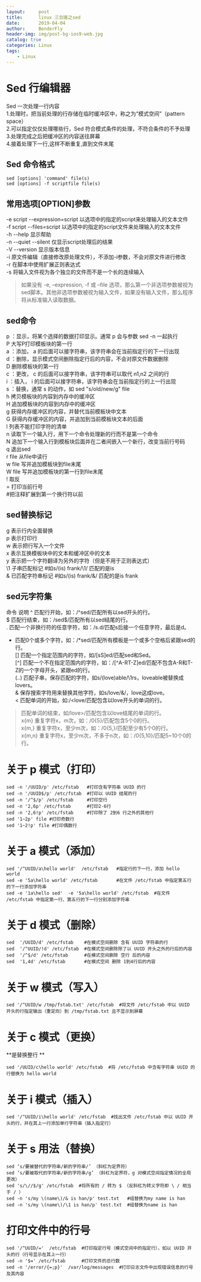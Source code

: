 ```yaml
---
layout:     post
title:      linux 三剑客之sed
date:       2019-04-04
author:     BenderFly
header-img: img/post-bg-ios9-web.jpg
catalog: true
categories: Linux
tags:
    - Linux
--- 
```


# Sed 行编辑器
Sed 一次处理一行内容   
1.处理时，把当前处理的行存储在临时缓冲区中，称之为“模式空间”（pattern space）   
2.可以指定仅仅处理哪些行，Sed 符合模式条件的处理，不符合条件的不予处理   
3.处理完成之后把缓冲区的内容送往屏幕   
4.接着处理下一行,这样不断重复,直到文件末尾   

## Sed 命令格式
```
sed [options] 'command' file(s)
sed [options] -f scriptfile file(s)
```
## 常用选项[OPTION]参数
-e script	--expression=script	以选项中的指定的script来处理输入的文本文件   
-f script	--files=script	以选项中的指定的script文件来处理输入的文本文件   
-h	--help	显示帮助   
-n	--quiet --silent	仅显示script处理后的结果   
-V	--version	显示版本信息   
-i  原文件编辑（直接修改原处理文件），不添加-i参数，不会对原文件进行修改   
-r  在脚本中使用扩展正则表达式   
-s  将输入文件视为各个独立的文件而不是一个长的连续输入    

> 如果没有 -e, –expression, -f 或 –file 选项，那么第一个非选项参数被视为sed脚本。其他非选项参数被视为输入文件，如果没有输入文件，那么程序将从标准输入读取数据。

## sed命令
p ：显示，将某个选择的数据打印显示。通常 p 会与参数 sed -n 一起执行   
P	大写P打印模板块的第一行   
a ：添加， a 的后面可以接字符串，该字符串会在当前指定行的下一行出现   
d ：删除，显示模式空间删除指定行后的内容，不会对原文件数据删除   
D	删除模板块的第一行   
c ：更改， c 的后面可以接字符串，该字符串可以取代 n1,n2 之间的行   
i ：插入， i 的后面可以接字符串，该字符串会在当前指定行的上一行出现   
s ：替换，通常 s 的动作，如 sed "s/old/new/g" file   
h	拷贝模板块的内容到内存中的缓冲区   
H	追加模板块的内容到内存中的缓冲区   
g	获得内存缓冲区的内容，并替代当前模板块中文本   
G	获得内存缓冲区的内容，并追加到当前模板块文本的后面   
l	列表不能打印字符的清单   
n	读取下一个输入行，用下一个命令处理新的行而不是第一个命令   
N	追加下一个输入行到模板块后面并在二者间嵌入一个新行，改变当前行号码   
q	退出sed   
r file	从file中读行   
w file	写并追加模板块到file末尾   
W file	写并追加模板块的第一行到file末尾   
!	取反   
=	打印当前行号   
#把注释扩展到第一个换行符以前   


## sed替换标记
g	表示行内全面替换   
p	表示打印行  
w	表示把行写入一个文件   
x	表示互换模板块中的文本和缓冲区中的文本   
y	表示把一个字符翻译为另外的字符（但是不用于正则表达式）   
\1	子串匹配标记      #如s/\(is\) frank/\1/ 匹配的是is   
&	已匹配字符串标记  #如s/\(is\) frank/&/ 匹配的是is frank   


## sed元字符集
命令	说明
^	匹配行开始，如：/^sed/匹配所有以sed开头的行。   
$	匹配行结束，如：/sed$/匹配所有以sed结尾的行。   
.	匹配一个非换行符的任意字符，如：/s.d/匹配s后接一个任意字符，最后是d。   
*	匹配0个或多个字符，如：/*sed/匹配所有模板是一个或多个空格后紧跟sed的行。   
[]	匹配一个指定范围内的字符，如/[sS]ed/匹配sed和Sed。   
[^]	匹配一个不在指定范围内的字符，如：/[^A-RT-Z]ed/匹配不包含A-R和T-Z的一个字母开头，紧跟ed的行。    
(..)	匹配子串，保存匹配的字符，如s/(love)able/\1rs，loveable被替换成lovers。   
&	保存搜索字符用来替换其他字符，如s/love/&/，love这成love。   
<	匹配单词的开始，如:/<love/匹配包含以love开头的单词的行。   
 >	匹配单词的结束，如/love>/匹配包含以love结尾的单词的行。  
x{m}	重复字符x，m次，如：/0{5}/匹配包含5个0的行。   
x{m,}	重复字符x，至少m次，如：/0{5,}/匹配至少有5个0的行。   
x{m,n}	重复字符x，至少m次，不多于n次，如：/0{5,10}/匹配5~10个0的行。   



# 关于 p 模式（打印）
```
sed -n '/UUID/p' /etc/fstab   #打印含有字符串 UUID 的行
sed -n '/UUID$/p' /etc/fstab  #打印以 UUID 结尾的行
sed -n '/^$/p' /etc/fstab     #打印空行
sed -n '2,6p' /etc/fstab      #打印2-6行
sed -n '2,6!p' /etc/fstab     #打印除了 2到6 行之外的其他行
sed '1~2p' file #打印奇数行
sed '1~2!p' file #打印偶数行
```

# 关于 a 模式（添加）
```
sed '/^UUID/a\hello world'  /etc/fstab   #指定行的下一行，添加 hello world
sed -e '5a\hello world' /etc/fstab       #在文件 /etc/fstab 中指定第五行的下一行添加字符串
sed -e '1a\hello sed'  -e '5a\hello world' /etc/fstab  #在文件 /etc/fstab 中指定第一行、第五行的下一行分别添加字符串
```

# 关于 d 模式（删除）
```
sed  '/UUID/d' /etc/fstab    #在模式空间删除 含有 UUID 字符串的行
sed  '/^UUID/!d' /etc/fstab  #在模式空间删除除了以 UUID 开头之外的行后的内容
sed  '/^$/d' /etc/fstab      #在模式空间删除 空行 后的内容
sed  '1,4d' /etc/fstab       #在模式空间 删除 1到4行后的内容
```

# 关于 w 模式（写入）
```
sed '/^UUID/w /tmp/fstab.txt' /etc/fstab  #将文件 /etc/fstab 中以 UUID 开头的行指定输出（重定向）到 /tmp/fstab.txt 且不显示到屏幕
```
# 关于 c 模式（更换）
**是替换整行 **  
```
sed '/UUID/c\hello world' /etc/fstab  #将 /etc/fstab 中含有字符串 UUID 的行替换为 hello world
```
# 关于 i 模式（插入）
```
sed '/^UUID/i\hello world' /etc/fstab  #找出文件 /etc/fstab 中以 UUID 开头的行，并在其上一行添加单行字符串（插入指定行）
```
# 关于 s 用法（替换）
```
sed ‘s/要被替代的字符串/新的字符串/’ （斜杠为定界符）  
sed ‘s/要被取代的字符串/新的字符串/g’ （斜杠为定界符，g 对模式空间指定情况的全局更改）
sed 's/\//$/g' /etc/fstab  #将所有的 / 转为 $ （反斜杠为转义字符即 \ / 相当于 / ）
sed -n 's/my \(name\)/& is han/p' test.txt   #组替换为my name is han
sed -n 's/my \(name\)/\1 is han/p' test.txt  #组替换为name is han
```
# 打印文件中的行号
```
sed '/^UUID/='  /etc/fstab  #打印指定行号（模式空间中的指定行），如以 UUID 开头的行（行号显示在其上一行）
sed -n '$=' /etc/fstab      #打印文件的总行数
sed -n '/error/{=;p}'  /var/log/messages  #打印日志文件中出现错误信息的行号及其内容
```